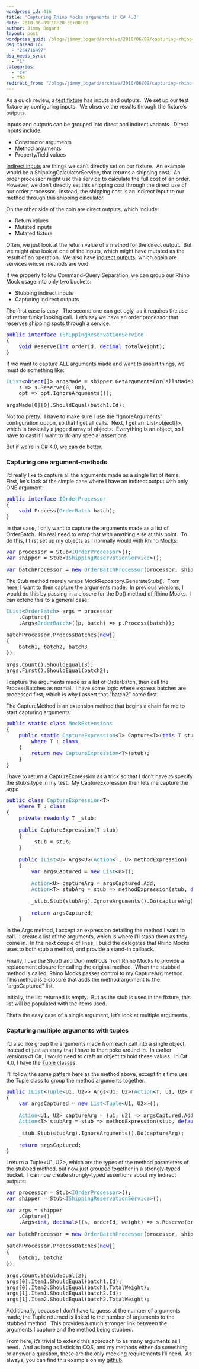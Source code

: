 ```yaml
---
wordpress_id: 416
title: 'Capturing Rhino Mocks arguments in C# 4.0'
date: 2010-06-09T18:20:30+00:00
author: Jimmy Bogard
layout: post
wordpress_guid: /blogs/jimmy_bogard/archive/2010/06/09/capturing-rhino-mocks-arguments-in-c-4-0.aspx
dsq_thread_id:
  - "264716497"
dsq_needs_sync:
  - "1"
categories:
  - 'C#'
  - TDD
redirect_from: "/blogs/jimmy_bogard/archive/2010/06/09/capturing-rhino-mocks-arguments-in-c-4-0.aspx/"
---
```

As a quick review, a [test fixture](http://xunitpatterns.com/test%20fixture%20-%20xUnit.html) has inputs and outputs.&#160; We set up our test fixture by configuring inputs.&#160; We observe the results through the fixture’s outputs.

Inputs and outputs can be grouped into direct and indirect variants.&#160; Direct inputs include:

  * Constructor arguments 
  * Method arguments 
  * Property/field values 

[Indirect inputs](http://xunitpatterns.com/indirect%20input.html) are things we can’t directly set on our fixture.&#160; An example would be a ShippingCalculatorService, that returns a shipping cost.&#160; An order processor might use this service to calculate the full cost of an order.&#160; However, we don’t directly set this shipping cost through the direct use of our order processor.&#160; Instead, the shipping cost is an indirect input to our method through this shipping calculator.

On the other side of the coin are direct outputs, which include:

  * Return values 
  * Mutated inputs 
  * Mutated fixture 

Often, we just look at the return value of a method for the direct output.&#160; But we might also look at one of the inputs, which might have mutated as the result of an operation.&#160; We also have [indirect outputs](http://xunitpatterns.com/indirect%20output.html), which again are services whose methods are void.

If we properly follow Command-Query Separation, we can group our Rhino Mock usage into only two buckets:

  * Stubbing indirect inputs 
  * Capturing indirect outputs 

The first case is easy.&#160; The second one can get ugly, as it requires the use of rather funky looking call.&#160; Let’s say we have an order processor that reserves shipping spots through a service:

<pre><span style="color: blue">public interface </span><span style="color: #2b91af">IShippingReservationService
</span>{
    <span style="color: blue">void </span>Reserve(<span style="color: blue">int </span>orderId, <span style="color: blue">decimal </span>totalWeight);
}</pre>

[](http://11011.net/software/vspaste)

If we want to capture ALL arguments made and want to assert things, we must do something like:

<pre><span style="color: #2b91af">IList</span>&lt;<span style="color: blue">object</span>[]&gt; argsMade = shipper.GetArgumentsForCallsMadeOn(
    s =&gt; s.Reserve(0, 0m), 
    opt =&gt; opt.IgnoreArguments());

argsMade[0][0].ShouldEqual(batch1.Id);</pre>

[](http://11011.net/software/vspaste)

Not too pretty.&#160; I have to make sure I use the “IgnoreArguments” configuration option, so that I get all calls.&#160; Next, I get an IList<object[]>, which is basically a jagged array of objects.&#160; Everything is an object, so I have to cast if I want to do any special assertions.

But if we’re in C# 4.0, we can do better.

### Capturing one argument-methods

I’d really like to capture all the arguments made as a single list of items. First, let’s look at the simple case where I have an indirect output with only ONE argument:

<pre><span style="color: blue">public interface </span><span style="color: #2b91af">IOrderProcessor
</span>{
    <span style="color: blue">void </span>Process(<span style="color: #2b91af">OrderBatch </span>batch);
}</pre>

[](http://11011.net/software/vspaste)

In that case, I only want to capture the arguments made as a list of OrderBatch.&#160; No real need to wrap that with anything else at this point.&#160; To do this, I first set up my objects as I normally would with Rhino Mocks:

<pre><span style="color: blue">var </span>processor = Stub&lt;<span style="color: #2b91af">IOrderProcessor</span>&gt;();
<span style="color: blue">var </span>shipper = Stub&lt;<span style="color: #2b91af">IShippingReservationService</span>&gt;();

<span style="color: blue">var </span>batchProcessor = <span style="color: blue">new </span><span style="color: #2b91af">OrderBatchProcessor</span>(processor, shipper);</pre>

[](http://11011.net/software/vspaste)

The Stub method merely wraps MockRepository.GenerateStub().&#160; From here, I want to then capture the arguments made.&#160; In previous versions, I would do this by passing in a closure for the Do() method of Rhino Mocks.&#160; I can extend this to a general case:

<pre><span style="color: #2b91af">IList</span>&lt;<span style="color: #2b91af">OrderBatch</span>&gt; args = processor
    .Capture()
    .Args&lt;<span style="color: #2b91af">OrderBatch</span>&gt;((p, batch) =&gt; p.Process(batch));

batchProcessor.ProcessBatches(<span style="color: blue">new</span>[]
{
    batch1, batch2, batch3
});

args.Count().ShouldEqual(3);
args.First().ShouldEqual(batch2);</pre>

[](http://11011.net/software/vspaste)

I capture the arguments made as a list of OrderBatch, then call the ProcessBatches as normal.&#160; I have some logic where express batches are processed first, which is why I assert that “batch2” came first.

The CaptureMethod is an extension method that begins a chain for me to start capturing arguments:

<pre><span style="color: blue">public static class </span><span style="color: #2b91af">MockExtensions
</span>{
    <span style="color: blue">public static </span><span style="color: #2b91af">CaptureExpression</span>&lt;T&gt; Capture&lt;T&gt;(<span style="color: blue">this </span>T stub) 
        <span style="color: blue">where </span>T : <span style="color: blue">class
    </span>{
        <span style="color: blue">return new </span><span style="color: #2b91af">CaptureExpression</span>&lt;T&gt;(stub);
    }
}</pre>

[](http://11011.net/software/vspaste)

I have to return a CaptureExpression<T> as a trick so that I don’t have to specify the stub’s type in my test.&#160; My CaptureExpression<T> then lets me capture the args:

<pre><span style="color: blue">public class </span><span style="color: #2b91af">CaptureExpression</span>&lt;T&gt;
    <span style="color: blue">where </span>T : <span style="color: blue">class
</span>{
    <span style="color: blue">private readonly </span>T _stub;

    <span style="color: blue">public </span>CaptureExpression(T stub)
    {
        _stub = stub;
    }

    <span style="color: blue">public </span><span style="color: #2b91af">IList</span>&lt;U&gt; Args&lt;U&gt;(<span style="color: #2b91af">Action</span>&lt;T, U&gt; methodExpression)
    {
        <span style="color: blue">var </span>argsCaptured = <span style="color: blue">new </span><span style="color: #2b91af">List</span>&lt;U&gt;();

        <span style="color: #2b91af">Action</span>&lt;U&gt; captureArg = argsCaptured.Add;
        <span style="color: #2b91af">Action</span>&lt;T&gt; stubArg = stub =&gt; methodExpression(stub, <span style="color: blue">default</span>(U));

        _stub.Stub(stubArg).IgnoreArguments().Do(captureArg);

        <span style="color: blue">return </span>argsCaptured;
    }</pre>

[](http://11011.net/software/vspaste)[](http://11011.net/software/vspaste)

In the Args method, I accept an expression detailing the method I want to call.&#160; I create a list of the arguments, which is where I’ll stash them as they come in.&#160; In the next couple of lines, I build the delegates that Rhino Mocks uses to both stub a method, and provide a stand-in callback.

Finally, I use the Stub() and Do() methods from Rhino Mocks to provide a replacement closure for calling the original method.&#160; When the stubbed method is called, Rhino Mocks passes control to my CaptureArg method.&#160; This method is a closure that adds the method argument to the “argsCaptured” list.

Initially, the list returned is empty.&#160; But as the stub is used in the fixture, this list will be populated with the items used.

That’s the easy case of a single argument, let’s look at multiple arguments.

### Capturing multiple arguments with tuples

I’d also like group the arguments made from each call into a single object, instead of just an array that I have to then poke around in.&#160; In earlier versions of C#, I would need to craft an object to hold these values.&#160; In C# 4.0, I have the [Tuple classes](http://msdn.microsoft.com/en-us/magazine/dd942829.aspx).

I’ll follow the same pattern here as the method above, except this time use the Tuple class to group the method arguments together:

<pre><span style="color: blue">public </span><span style="color: #2b91af">IList</span>&lt;<span style="color: #2b91af">Tuple</span>&lt;U1, U2&gt;&gt; Args&lt;U1, U2&gt;(<span style="color: #2b91af">Action</span>&lt;T, U1, U2&gt; methodExpression)
{
    <span style="color: blue">var </span>argsCaptured = <span style="color: blue">new </span><span style="color: #2b91af">List</span>&lt;<span style="color: #2b91af">Tuple</span>&lt;U1, U2&gt;&gt;();

    <span style="color: #2b91af">Action</span>&lt;U1, U2&gt; captureArg = (u1, u2) =&gt; argsCaptured.Add(<span style="color: #2b91af">Tuple</span>.Create(u1, u2));
    <span style="color: #2b91af">Action</span>&lt;T&gt; stubArg = stub =&gt; methodExpression(stub, <span style="color: blue">default</span>(U1), <span style="color: blue">default</span>(U2));

    _stub.Stub(stubArg).IgnoreArguments().Do(captureArg);

    <span style="color: blue">return </span>argsCaptured;
}</pre>

[](http://11011.net/software/vspaste)

I return a Tuple<U1, U2>, which are the types of the method parameters of the stubbed method, but now just grouped together in a strongly-typed bucket.&#160; I can now create strongly-typed assertions about my indirect outputs:

<pre><span style="color: blue">var </span>processor = Stub&lt;<span style="color: #2b91af">IOrderProcessor</span>&gt;();
<span style="color: blue">var </span>shipper = Stub&lt;<span style="color: #2b91af">IShippingReservationService</span>&gt;();

<span style="color: blue">var </span>args = shipper
    .Capture()
    .Args&lt;<span style="color: blue">int</span>, <span style="color: blue">decimal</span>&gt;((s, orderId, weight) =&gt; s.Reserve(orderId, weight));

<span style="color: blue">var </span>batchProcessor = <span style="color: blue">new </span><span style="color: #2b91af">OrderBatchProcessor</span>(processor, shipper);

batchProcessor.ProcessBatches(<span style="color: blue">new</span>[]
{
    batch1, batch2
});

args.Count.ShouldEqual(2);
args[0].Item1.ShouldEqual(batch1.Id);
args[0].Item2.ShouldEqual(batch1.TotalWeight);
args[1].Item1.ShouldEqual(batch2.Id);
args[1].Item2.ShouldEqual(batch2.TotalWeight);</pre>

[](http://11011.net/software/vspaste)

Additionally, because I don’t have to guess at the number of arguments made, the Tuple returned is linked to the number of arguments to the stubbed method.&#160; This provides a much stronger link between the arguments I capture and the method being stubbed.

From here, it’s trivial to extend this approach to as many arguments as I need.&#160; And as long as I stick to CQS, and my methods either do something or answer a question, these are the only mocking requirements I’ll need.&#160; As always, you can find this example on my [github](http://github.com/jbogard/blogexamples).